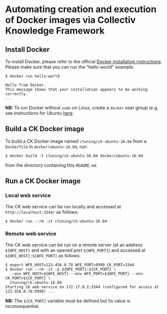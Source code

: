 # Automating creation and execution of Docker images via Collectiv Knowledge Framework





## Install Docker

To install Docker, please refer to the official [Docker installation instructions](https://docs.docker.com/engine/installation/). Please make sure that you can run the "hello-world" example:
```
$ docker run hello-world

Hello from Docker.
This message shows that your installation appears to be working correctly.
...
```
**NB:** To run Docker without `sudo` on Linux, create a `docker` user group (e.g. see instructions for Ubuntu [here](https://docs.docker.com/engine/installation/linux/ubuntulinux/#create-a-docker-group).






## Build a CK Docker image

To build a CK Docker image named `ctuning/ck-ubuntu-16.04` from a `Dockerfile` in `docker/ubuntu-16.04`, run:

```
$ docker build -t ctuning/ck-ubuntu-16.04 docker/ubuntu-16.04
```
from the directory containing this `README.md`.

## Run a CK Docker image

### Local web service

The CK web service can be run locally and accessed at `http://localhost:3344/` as follows:

```
$ docker run --rm -it ctuning/ck-ubuntu-16.04
```

### Remote web service

The CK web service can be run on a remote server (at an address `${WFE_HOST}` and with an opened port `${WFE_PORT}`) and accessed at `${WFE_HOST}:${WFE_PORT}` as follows:

```
$ export WFE_HOST=123.456.0.78 WFE_PORT=9999 CK_PORT=3344
$ docker run --rm -it -p ${WFE_PORT}:${CK_PORT} \
  --env WFE_HOST=${WFE_HOST} --env WFE_PORT=${WFE_PORT} --env CK_PORT=${CK_PORT} \
  ctuning/ck-ubuntu-16.04
Starting CK web service on 172.17.0.2:3344 (configured for access at 123.456.0.78:9999) ...
```

**NB:** The `${CK_PORT}` variable must be defined but its value is inconsequential.

